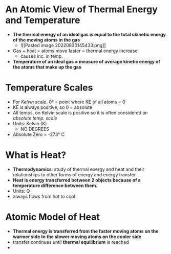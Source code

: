 # An Atomic View of Thermal Energy and Temperature
- **The thermal energy of an ideal gas is equal to the total ckinetic energy of the moving atoms in the gas**
	- ![[Pasted image 20220830145433.png]]
- Gas + heat = atoms move faster = thermal energy increase
	- causes inc. in temp.
- **Temperature of an ideal gas = measure of average kinetic energy of the atoms that make up the gas**

# Temperature Scales
- For *Kelvin* scale, 0° = point where KE of all atoms = 0
- KE is always positive, so 0 = absolute
- All temps. on Kelvin scale is positive so it is often considered an *absolute temp. scale*
- Units: Kelvin (K)
	- NO DEGREES
- Absolute Zero = -273° C

# What is Heat?
- **Thermodynamics**: study of thermal energy and heat and their relationships to other forms of energy and energy transfer
- **Heat is energy transferred between 2 objects because of a temperature difference between them.**
- Units: Q
- always flows from hot to cool

# Atomic Model of Heat
- **Thermal energy is transferred from the faster moving atoms on the warmer side to the slower moving atoms on the cooler side**
- transfer continues until **thermal equilibrium** is reached
- 